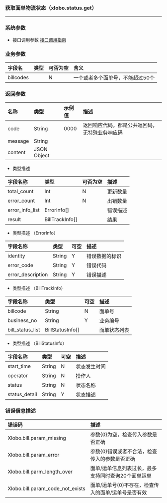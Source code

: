 ### 获取面单物流状态（xlobo.status.get）

---


### 系统参数

* 接口调用参数 [接口调用指南](/openapi/how-to-call-api.md)

### 业务参数


| 字段名 | 类型 | 可否为空 | 含义 |
| :--- | :--- | :--- | :--- |
| billcodes |  | N | 一个或者多个面单号，不能超过50个 |

### 返回参数

| 名称 | 类型 | 示例值 | 描述 |
| :--- | :--- | :--- | :--- |
| code | String | 0000 | 返回响应代码，都是公共返回码，无特殊业务响应码 |
| message | String |  |  |
| content | JSON Object |  |  |


*  类型描述

| 字段名称 | 类型 | 可否为空 | 描述 |
| :--- | :--- | :--- | :--- |
| total_count | Int | N | 更新数量 |
| error_count | Int | N | 出错数量 |
| error_info_list | ErrorInfo[] |  |错误描述   |
| result | BillTrackInfo[] |  |结果  |


*  类型描述 （ErrorInfo）

| 字段名称 | 类型 | 可空 | 描述 |
| :--- | :--- | :--- | :--- |
| identity | String | Y | 错误数据的标识 |
| error_code | String | Y | 错误代码 |
| error_description | String | Y | 错误描述 |



*  类型描述 （BillTrackInfo）

| 字段名称 | 类型 | 可空 | 描述 |
| :--- | :--- | :--- | :--- |
| billcode | String | N | 面单号 |
| business_no | String | Y | 业务编号 |
| bill_status_list |BillStatusInfo[]  |  | 面单状态列表 |



*  类型描述 （BillStatusInfo）

| 字段名称 | 类型 | 可空 | 描述 |
| :--- | :--- | :--- | :--- |
| start_time | String | N | 状态发生时间 |
| operator | String | N | 操作人 |
| status | String | N | 状态名称 |
| status_detail | String | Y | 状态描述 |


### 错误信息描述

| 错误码 | 描述 |
| :--- | :--- |
| Xlobo.bill.param\_missing | 参数{0}为空，检查传入参数是否正确 |
| Xlobo.bill.param\_error | 参数{0}错误或者不合法，检查传入的参数是否正确 |
| Xlobo.bill.parm\_length\_over | 面单/运单信息列表过长，最多支持同时查询20个面单运单 |
| Xlobo.bill.param\_code\_not\_exists | 面单/运单号{0}不存在，检查传入的面单/运单号是否有效 |